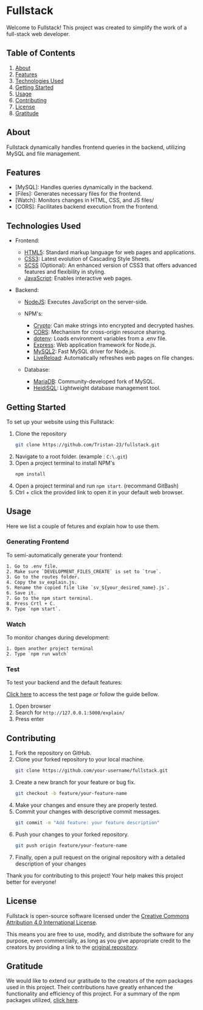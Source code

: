 # Fullstack

Welcome to Fullstack! This project was created to simplify the work of a full-stack web developer.

## Table of Contents

1. [About](#about)
2. [Features](#features)
3. [Technologies Used](#technologies-used)
4. [Getting Started](#getting-started)
5. [Usage](#usage)
6. [Contributing](#contributing)
7. [License](#license)
8. [Gratitude](#Gratitude)

## About

Fullstack dynamically handles frontend queries in the backend, utilizing MySQL and file management.

## Features

- [MySQL]: Handles queries dynamically in the backend.
- [Files]: Generates necessary files for the frontend.
- [Watch]: Monitors changes in HTML, CSS, and JS files/
- [CORS]: Facilitates backend execution from the frontend.

## Technologies Used

- Frontend:

  - [HTML5](https://en.wikipedia.org/wiki/HTML5): Standard markup language for web pages and applications.
  - [CSS3](https://en.wikipedia.org/wiki/CSS#CSS_3): Latest evolution of Cascading Style Sheets.
  - [SCSS](https://sass-lang.com/) (Optional): An enhanced version of CSS3 that offers advanced features and flexibility in styling.
  - [JavaScript](https://www.javascript.com/): Enables interactive web pages.

- Backend:

  - [NodeJS](https://nodejs.org/): Executes JavaScript on the server-side.

  - NPM's:

    - [Crypto](https://www.npmjs.com/package/crypto-js): Can make strings into encrypted and decrypted hashes.
    - [CORS](https://www.npmjs.com/package/cors): Mechanism for cross-origin resource sharing.
    - [dotenv](https://www.npmjs.com/package/dotenv): Loads environment variables from a .env file.
    - [Express](https://www.npmjs.com/package/express): Web application framework for Node.js.
    - [MySQL2](https://www.npmjs.com/package/mysql2): Fast MySQL driver for Node.js.
    - [LiveReload](https://www.npmjs.com/package/livereload): Automatically refreshes web pages on file changes.

  - Database:

    - [MariaDB](https://mariadb.org/): Community-developed fork of MySQL.
    - [HeidiSQL](https://www.heidisql.com/): Lightweight database management tool.

## Getting Started

To set up your website using this Fullstack:

1. Clone the repository
   ```sh
   git clone https://github.com/Tristan-23/fullstack.git
   ```
2. Navigate to a root folder. (example : `C:\.git`)
3. Open a project terminal to install NPM's
   ```sh
   npm install
   ```
4. Open a project terminal and run `npm start`. (recommand GitBash)
5. Ctrl + click the provided link to open it in your default web browser.

## Usage

Here we list a couple of fetures and explain how to use them.

### Generating Frontend

To semi-automatically generate your frontend:

    1. Go to .env file.
    2. Make sure `DEVELOPMENT_FILES_CREATE` is set to `true`.
    3. Go to the routes folder.
    4. Copy the sv_explain.js.
    5. Rename the copied file like `sv_${your_desired_name}.js`.
    6. Save it.
    7. Go to the npm start terminal.
    8. Press Crtl + C.
    9. Type `npm start`.

### Watch

To monitor changes during development:

    1. Open another project terminal
    2. Type `npm run watch`

### Test

To test your backend and the default features:

[Click here](http://127.0.0.1:5000/explain/) to access the test page or follow the guide bellow.

1. Open browser
2. Search for `http://127.0.0.1:5000/explain/`
3. Press enter

## Contributing

1. Fork the repository on GitHub.
2. Clone your forked repository to your local machine.
   ```sh
   git clone https://github.com/your-username/fullstack.git
   ```
3. Create a new branch for your feature or bug fix.
   ```sh
   git checkout -b feature/your-feature-name
   ```
4. Make your changes and ensure they are properly tested.
5. Commit your changes with descriptive commit messages.
   ```sh
   git commit -m "Add feature: your feature description"
   ```
6. Push your changes to your forked repository.
   ```sh
   git push origin feature/your-feature-name
   ```
7. Finally, open a pull request on the original repository with a detailed description of your changes

Thank you for contributing to this project! Your help makes this project better for everyone!

## License

Fullstack is open-source software licensed under the [Creative Commons Attribution 4.0 International License](https://creativecommons.org/licenses/by/4.0/).

This means you are free to use, modify, and distribute the software for any purpose, even commercially, as long as you give appropriate credit to the creators by providing a link to the [original repository](https://github.com/Tristan-23/fullstack/).

## Gratitude

We would like to extend our gratitude to the creators of the npm packages used in this project. Their contributions have greatly enhanced the functionality and efficiency of this project. For a summary of the npm packages utilized, [click here](#technologies-used).
